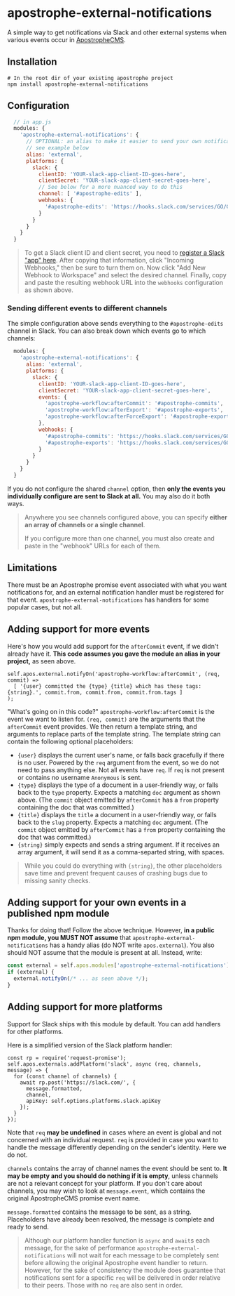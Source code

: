 # apostrophe-external-notifications

A simple way to get notifications via Slack and other external systems when various events occur in [ApostropheCMS](https://apostrophecms.org).

## Installation

```
# In the root dir of your existing apostrophe project
npm install apostrophe-external-notifications
```

## Configuration

```javascript
  // in app.js
  modules: {
    'apostrophe-external-notifications': {
      // OPTIONAL: an alias to make it easier to send your own notifications,
      // see example below
      alias: 'external',
      platforms: {
        slack: {
          clientID: 'YOUR-slack-app-client-ID-goes-here',
          clientSecret: 'YOUR-slack-app-client-secret-goes-here',
          // See below for a more nuanced way to do this
          channel: [ '#apostrophe-edits' ],
          webhooks: {
            '#apostrophe-edits': 'https://hooks.slack.com/services/GO/GET-YOUR-OWN'
          }
        }
      }
    }
  }
```

> To get a Slack client ID and client secret, you need to [register a Slack "app" here](https://api.slack.com/apps?new_app=1). After copying that information, click "Incoming Webhooks," then be sure to turn them on. Now click "Add New Webhook to Workspace" and select the desired channel. Finally, copy and paste the resulting webhook URL into the `webhooks` configuration as shown above.

### Sending different events to different channels

The simple configuration above sends everything to the `#apostrophe-edits` channel in Slack. You can also break down which events go to which channels:

```javascript
  modules: {
    'apostrophe-external-notifications': {
      alias: 'external',
      platforms: {
        slack: {
          clientID: 'YOUR-slack-app-client-ID-goes-here',
          clientSecret: 'YOUR-slack-app-client-secret-goes-here',
          events: {
            'apostrophe-workflow:afterCommit': '#apostrophe-commits',
            'apostrophe-workflow:afterExport': '#apostrophe-exports',
            'apostrophe-workflow:afterForceExport': '#apostrophe-exports'
          },
          webhooks: {
            '#apostrophe-commits': 'https://hooks.slack.com/services/GO/GET-YOUR-OWN-1',
            '#apostrophe-exports': 'https://hooks.slack.com/services/GO/GET-YOUR-OWN-2'
          }
        }
      }
    }
  }
```

If you do not configure the shared `channel` option, then **only the events you individually configure are sent to Slack at all.** You may also do it both ways.

> Anywhere you see channels configured above, you can specify **either an array of channels or a single channel**.
> 
> If you configure more than one channel, you must also create and paste in the "webhook" URLs for each of them.

## Limitations

There must be an Apostrophe promise event associated with what you want notifications for, and an external notification handler must be registered for that event. `apostrophe-external-notifications` has handlers for some popular cases, but not all.

## Adding support for more events

Here's how you would add support for the `afterCommit` event, if we didn't already have it. **This code assumes you gave the module an alias in your project,** as seen above.

```
self.apos.external.notifyOn('apostrophe-workflow:afterCommit', (req, commit) => 
  [ '{user} committed the {type} {title} which has these tags: {string}.', commit.from, commit.from, commit.from.tags ]
);
```

"What's going on in this code?" `apostrophe-workflow:afterCommit` is the event we want to listen for. `(req, commit)` are the arguments that the `afterCommit` event provides. We then return a template string, and arguments to replace parts of the template string. The template string can contain the following optional placeholders:

* `{user}` displays the current user's name, or falls back gracefully if there is no user. Powered by the `req` argument from the event, so we do not need to pass anything else. Not all events have `req`. If `req` is not present or contains no username `Anonymous` is sent.
* `{type}` displays the type of a document in a user-friendly way, or falls back to the `type` property. Expects a matching `doc` argument as shown above. (The `commit` object emitted by `afterCommit` has a `from` property containing the doc that was committed.)
* `{title}` displays the `title` a document in a user-friendly way, or falls back to the `slug` property. Expects a matching `doc` argument. (The `commit` object emitted by `afterCommit` has a `from` property containing the doc that was committed.)
* `{string}` simply expects and sends a string argument. If it receives an array argument, it will send it as a comma-separted string, with spaces.

> While you could do everything with `{string}`, the other placeholders save time and prevent frequent causes of crashing bugs due to missing sanity checks.

## Adding support for your own events in a published npm module

Thanks for doing that! Follow the above technique. However, **in a public npm module, you MUST NOT assume** that `apostrophe-external-notifications` has a handy alias (do NOT write `apos.external`). You also should NOT assume that the module is present at all. Instead, write:

```javascript
const external = self.apos.modules['apostrophe-external-notifications'];
if (external) {
  external.notifyOn(/* ... as seen above */);
}
```

## Adding support for more platforms

Support for Slack ships with this module by default. You can add handlers for other platforms.

Here is a simplified version of the Slack platform handler:

```
const rp = require('request-promise');
self.apos.externals.addPlatform('slack', async (req, channels, message) => {
  for (const channel of channels) {
    await rp.post('https://slack.com/', {
      message.formatted,
      channel,
      apiKey: self.options.platforms.slack.apiKey
    });
  }
});
```

Note that `req` **may be undefined** in cases where an event is global and not concerned with an individual request. `req` is provided in case you want to handle the message differently depending on the sender's identity. Here we do not.

`channels` contains the array of channel names the event should be sent to. **It may be empty and you should do nothing if it is empty**, unless channels are not a relevant concept for your platform. If you don't care about channels, you may wish to look at `message.event`, which contains the original ApostropheCMS promise event name.

`message.formatted` contains the message to be sent, as a string. Placeholders have already been resolved, the message is complete and ready to send.

> Although our platform handler function is `async` and `await`s each message, for the sake of performance `apostrophe-external-notifications` will not wait for each message to be completely sent before allowing the original Apostrophe event handler to return. However, for the sake of consistency the module does guarantee that notifications sent for a specific `req` will be delivered in order relative to their peers. Those with no `req` are also sent in order.

